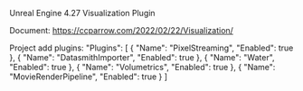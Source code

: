 Unreal Engine 4.27 Visualization Plugin

Document: https://ccparrow.com/2022/02/22/Visualization/

Project add plugins:
	"Plugins": [
		{
			"Name": "PixelStreaming",
			"Enabled": true
		},
		{
			"Name": "DatasmithImporter",
			"Enabled": true
		},
		{
			"Name": "Water",
			"Enabled": true
		},
		{
			"Name": "Volumetrics",
			"Enabled": true
		},
		{
			"Name": "MovieRenderPipeline",
			"Enabled": true
		}
	]
